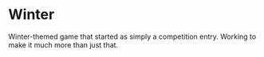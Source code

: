Winter
======
Winter-themed game that started as simply a competition entry.
Working to make it much more than just that.
